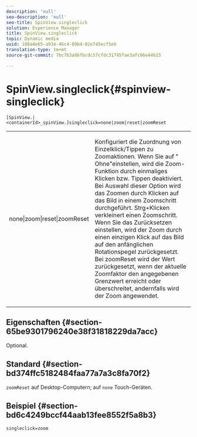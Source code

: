```yaml
---
description: 'null'
seo-description: 'null'
seo-title: SpinView.singleclick
solution: Experience Manager
title: SpinView.singleclick
topic: Dynamic media
uuid: 188a4e65-a93e-46c4-89b4-02e745ecf5eb
translation-type: tm+mt
source-git-commit: 7bc7b3a86fbcdc57cfdc31745fae3afc06e44b15

---
```



# SpinView.singleclick{#spinview-singleclick}

`[SpinView.|<containerId>_spinView.]singleclick=none|zoom|reset|zoomReset`

<table id="table_0824E332DF1340A2ABC40A3EB428F2D0"> 
 <tbody> 
  <tr> 
   <td colname="col1"> <p> <span class="codeph"> none|zoom|reset|zoomReset </span> </p> </td> 
   <td colname="col2"> <p> Konfiguriert die Zuordnung von Einzelklick/Tippen zu Zoomaktionen. Wenn Sie auf " <span class="codeph"> Ohne"einstellen, </span> wird die Zoom-Funktion durch einmaliges Klicken bzw. Tippen deaktiviert. Bei Auswahl dieser Option wird das <span class="codeph"> Zoomen durch </span> Klicken auf das Bild in einem Zoomschritt durchgeführt. Strg+Klicken verkleinert einen Zoomschritt. Wenn Sie das <span class="codeph"> Zurücksetzen einstellen, </span> wird der Zoom durch einen einzigen Klick auf das Bild auf den anfänglichen Rotationspegel zurückgesetzt. Bei <span class="codeph"> zoomReset </span>wird der Wert zurückgesetzt, wenn der aktuelle Zoomfaktor den angegebenen Grenzwert erreicht oder überschreitet, andernfalls wird der Zoom angewendet. </p> </td> 
  </tr> 
 </tbody> 
</table>

## Eigenschaften {#section-65be9301796240e38f31818229da7acc}

Optional.

## Standard {#section-bd374ffc5182484faa77a7a3c8fa70f2}

`zoomReset` auf Desktop-Computern; auf `none` Touch-Geräten.

## Beispiel {#section-bd6c4249bccf44aab13fee8552f5a8b3}

`singleclick=zoom`
